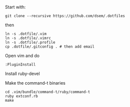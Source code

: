 Start with:

    git clone --recursive https://github.com/dsem/.dotfiles

then 

    ln -s .dotfile/.vim
    ln -s .dotfile/.vimrc
    ln -s .dotfile/.profile
    cp .dotfile/.gitconfig . # then add email

Open vim and do

    :PluginInstall

Install ruby-devel

Make the command-t binaries

    cd .vim/bundle/command-t/ruby/command-t
    ruby extconf.rb
    make
